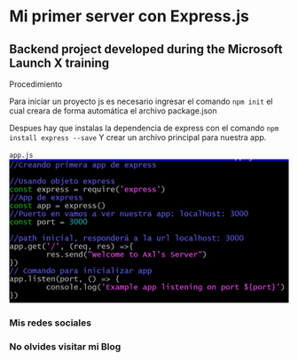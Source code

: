 # Mi primer server con Express.js

## Backend project developed during the Microsoft Launch X training

Procedimiento

Para iniciar un proyecto js es necesario ingresar el comando `npm init` el cual creara
de forma automática el archivo package.json

Despues hay que instalas la dependencia de express con el comando `npm install express --save`
Y crear un archivo principal para nuestra app.

`app.js`
![image](./images/appjs.jpg)

### Mis redes sociales

### No olvides visitar mi Blog


